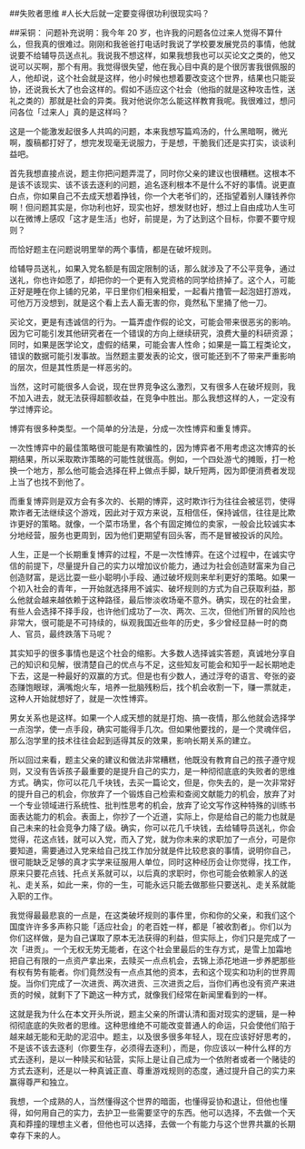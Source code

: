 ##失败者思维
#人长大后就一定要变得很功利很现实吗？

##采铜：
问题补充说明：我今年 20 岁，也许我的问题各位过来人觉得不算什么，但我真的很难过。刚刚和我爸爸打电话时我说了学校要发展党员的事情，他就说要不给辅导员送点礼。我说我不想这样，如果我想我也可以买论文之类的，他又说可以买啊，那个有用。我觉得很失望，他在我心目中真的是个很厉害我很佩服的人，他却说，这个社会就是这样，他小时候也想着要改变这个世界，结果也只能妥协，还说我长大了也会这样的。假如不适应这个社会（他指的就是这种攻击性，送礼之类的）那就是社会的异类。我对他说你怎么能这样教育我呢。我很难过，想问问各位「过来人」真的是这样吗？


这是一个能激发起很多人共鸣的问题，本来我想写篇鸡汤的，什么黑暗啊，微光啊，腹稿都打好了，想完发现毫无说服力，于是想，干脆我们还是实打实，谈谈利益吧。

首先我想直接点说，题主你把问题弄混了，同时你父亲的建议也很糟糕。这根本不是该不该现实、该不该去逐利的问题，追名逐利根本不是什么不好的事情。说更直白点，你如果自己不去成天想着挣钱，你一个大老爷们的，还指望着别人赚钱养你啊！但问题其实是，你功利也好，现实也好，想发财也好，想过上自由成功人生可以在微博上感叹「这才是生活」也好，前提是，为了达到这个目标，你要不要守规则？

而恰好题主在问题说明里举的两个事情，都是在破坏规则。

给辅导员送礼，如果入党名额是有固定限制的话，那么就涉及了不公平竞争，通过送礼，你也许如愿了，却把你的一个更有入党资格的同学给挤掉了。这个人，可能正好是睡在你上铺的兄弟，平日里你们相亲相爱，一起看片撸管一起泡妞打游戏，可他万万没想到，就是这个看上去人畜无害的你，竟然私下里捅了他一刀。

买论文，更是有违诚信的行为。一篇弄虚作假的论文，可能会带来很恶劣的影响。因为它可能引发其他研究者在一个错误的方向上继续研究，浪费大量的科研资源；同时，如果是医学论文，虚假的结果，可能会害人性命；如果是一篇工程类论文，错误的数据可能引发事故。当然题主要发表的论文，很可能还到不了带来严重影响的层次，但是其性质是一样恶劣的。

当然，这时可能很多人会说，现在世界竞争这么激烈，又有很多人在破坏规则，我不加入进去，就无法获得超额收益，在竞争中胜出。那么我想这样的人，一定没有学过博弈论。

博弈有很多种类型。一个简单的分法是，分成一次性博弈和重复博弈。

一次性博弈中的最佳策略很可能是有欺骗性的，因为博弈者不用考虑这次博弈的长期结果，所以采取欺诈策略的可能性就很高。例如，一个四处游弋的摊贩，打一枪换一个地方，那么他可能会选择在秤上做点手脚，缺斤短两，因为即便消费者发现上当了也找不到他了。

而重复博弈则是双方会有多次的、长期的博弈，这时欺诈行为往往会被惩罚，使得欺诈者无法继续这个游戏，因此对于双方来说，互相信任，保持诚信，往往是比欺诈更好的策略。就像，一个菜市场里，各个有固定摊位的卖家，一般会比较诚实本分地经营，服务也更周到，因为他们更期望有回头客，而不是冒被投诉的风险。

人生，正是一个长期重复博弈的过程，不是一次性博弈。在这个过程中，在诚实守信的前提下，尽量提升自己的实力以增加议价能力，通过为社会创造财富来为自己创造财富，是远比耍一些小聪明小手段、通过破坏规则来牟利更好的策略。如果一个初入社会的青年，一开始就选择用不诚实、破坏规则的方式为自己获取利益，那么他就会越来越依赖于这种路径，最后惨淡收场毫不意外。确实，现在的社会里，有些人会选择不择手段，也许他们成功了一次、两次、三次，但他们所冒的风险也非常大，很可能是不可持续的，纵观我国近些年的历史，多少曾经显赫一时的商人、官员，最终跌落下马呢？

其实知乎的很多事情也是这个社会的缩影。大多数人选择诚实答题，真诚地分享自己的知识和见解，很清楚自己的优点与不足，这些知友可能会和知乎一起长期地走下去，这是一种最好的双赢的方式。但是也有少数人，通过浮夸的语言、夸张的姿态赚饱眼球，满嘴炮火车，培养一批脑残粉后，找个机会收割一下，赚一票就走，这种人开始就想好了，就是一次性博弈。

男女关系也是这样。如果一个人成天想的就是打炮、搞一夜情，那么他就会选择学一点泡学，使一点手段，确实可能得手几次。但如果他要找的，是一个灵魂伴侣，那么泡学里的技术往往会起到适得其反的效果，影响长期关系的建立。

所以回过来看，题主父亲的建议和做法非常糟糕，他既没有教育自己的孩子遵守规则，又没有告诉孩子最重要的是提升自己的实力，是一种彻彻底底的失败者的思维方式。确实，你可以花几千块钱，去买一篇论文，但是，你失去的，是一次非常好的提升自己的机会，你放弃了一个锻炼自己检索和查阅文献能力的机会，放弃了对一个专业领域进行系统性、批判性思考的机会，放弃了论文写作这种特殊的训练书面表达能力的机会。表面上，你抄了一个近道，实际上，你是给自己的能力也就是自己未来的社会竞争力降了级。确实，你可以花几千块钱，去给辅导员送礼，你会觉得，花这点钱，就可以入党，而入了党，就为你未来的求职加了一点分，可是你要知道，需要通过入党来给自己找工作加分就是件比较悲哀的事情，说明你自己，很可能缺乏足够的真才实学来征服用人单位，同时这种经历会让你觉得，找工作，原来只要花点钱、托点关系就可以，以后真的求职时，你也可能会依赖家人的送礼、走关系，如此一来，你的一生，可能永远只能去做那些只要送礼、走关系就能入职的工作。

我觉得最最悲哀的一点是，在这类破坏规则的事件里，你和你的父亲，和我们这个国度许许多多声称只能「适应社会」的老百姓一样，都是「被收割者」。你们以为你们这样做，是为自己谋取了原本无法获得的利益，但实际上，你们只是完成了一次「进贡」。一个无权无势无能者，在这个社会里最后的生存方式，是雪上加霜地把自己有限的一点资产拿出来，去赎买一点点机会，去锦上添花地进一步养肥那些有权有势有能者。你们竟然没有一点点其他的资本，去和这个现实和功利的世界周旋。当你们完成了一次进贡、两次进贡、三次进贡之后，当你们再也没有资产来进贡的时候，就剩下了下跪这一种方式，就像我们经常在新闻里看到的一样。

这就是我为什么在本文开头所说，题主父亲的所谓认清和面对现实的逻辑，是一种彻彻底底的失败者的思维。这种思维绝不可能改变普通人的命运，只会使他们陷于越来越无能和无助的泥沼中。题主，以及很多很多年轻人，现在应该好好思考的，不是该不该去逐利（你要生存，必须得去逐利），而是，你应该以一种什么样的方式去逐利，是以一种赎买和钻营，实际上是让自己成为一个依附者或者一个赌徒的方式去逐利，还是以一种真诚正直、尊重游戏规则的态度，通过提升自己的实力来赢得尊严和独立。

我想，一个成熟的人，当然懂得这个世界的暗面，也懂得妥协和退让，但他也懂得，如何用自己的实力，去护卫一些需要坚守的东西。他可以选择，不去做一个天真和莽撞的理想主义者，但他也可以选择，去做一个有能力与这个世界共赢的长期幸存下来的人。